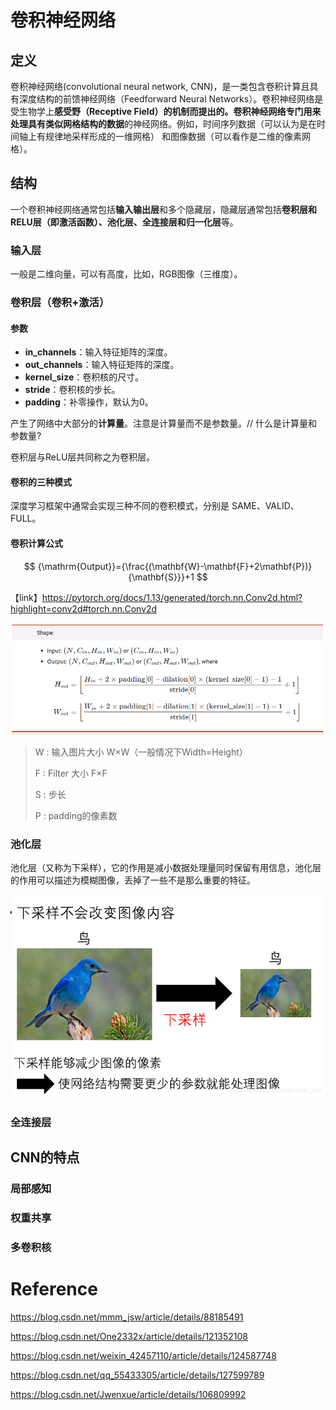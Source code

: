 # 卷积神经网络

## 定义

卷积神经网络(convolutional neural network, CNN)，是一类包含卷积计算且具有深度结构的前馈神经网络（Feedforward Neural Networks）。卷积神经网络是受生物学上**感受野（Receptive Field）**的机制而提出的。卷积神经网络专门用来处理**具有类似网格结构的数据**的神经网络。例如，时间序列数据（可以认为是在时间轴上有规律地采样形成的一维网格） 和图像数据（可以看作是二维的像素网格）。



## 结构

一个卷积神经网络通常包括**输入输出层**和多个隐藏层，隐藏层通常包括**卷积层和RELU层（即激活函数）、池化层、全连接层和归一化层**等。



### 输入层

一般是二维向量，可以有高度，比如，RGB图像（三维度）。



### 卷积层（卷积+激活）

#### 参数

- **in_channels**：输入特征矩阵的深度。
- **out_channels**：输入特征矩阵的深度。
- **kernel_size**：卷积核的尺寸。
- **stride**：卷积核的步长。
- **padding**：补零操作，默认为0。

产生了网络中大部分的**计算量**。注意是计算量而不是参数量。// 什么是计算量和参数量?

卷积层与ReLU层共同称之为卷积层。



#### 卷积的三种模式

深度学习框架中通常会实现三种不同的卷积模式，分别是 SAME、VALID、FULL。



#### 卷积计算公式

$$
{\mathrm{Output}}={\frac{(\mathbf{W}-\mathbf{F}+2\mathbf{P})}{\mathbf{S}}}+1
$$



【link】https://pytorch.org/docs/1.13/generated/torch.nn.Conv2d.html?highlight=conv2d#torch.nn.Conv2d

![image-20230522140428266](./assets/image-20230522140428266.png)

> W : 输入图片大小 W×W（一般情况下Width=Height）
>
> F : Filter 大小 F×F
>
> S : 步长
>
> P : padding的像素数



### 池化层

池化层（又称为下采样），它的作用是减小数据处理量同时保留有用信息，池化层的作用可以描述为模糊图像，丢掉了一些不是那么重要的特征。

![下采样](./assets/下采样.png)



### 全连接层



## CNN的特点

### 局部感知

### 权重共享

### 多卷积核



# Reference

https://blog.csdn.net/mmm_jsw/article/details/88185491

https://blog.csdn.net/One2332x/article/details/121352108

https://blog.csdn.net/weixin_42457110/article/details/124587748

https://blog.csdn.net/qq_55433305/article/details/127599789

https://blog.csdn.net/Jwenxue/article/details/106809992

